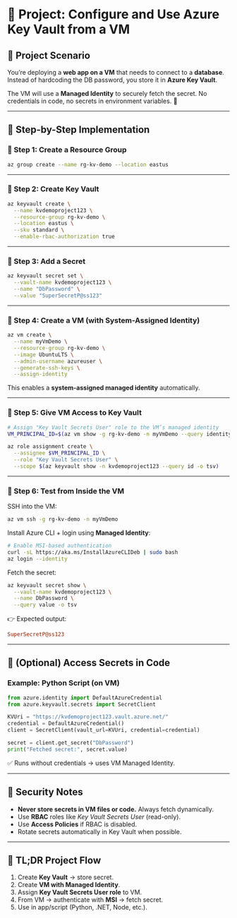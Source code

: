 # 🔐 **Project: Configure and Use Azure Key Vault from a VM**

## 📌 **Project Scenario**

You’re deploying a **web app on a VM** that needs to connect to a **database**.
Instead of hardcoding the DB password, you store it in **Azure Key Vault**.

The VM will use a **Managed Identity** to securely fetch the secret.
No credentials in code, no secrets in environment variables. 🚀

---

## 📌 **Step-by-Step Implementation**

### 🔹 Step 1: Create a Resource Group

```bash
az group create --name rg-kv-demo --location eastus
```

---

### 🔹 Step 2: Create Key Vault

```bash
az keyvault create \
  --name kvdemoproject123 \
  --resource-group rg-kv-demo \
  --location eastus \
  --sku standard \
  --enable-rbac-authorization true
```

---

### 🔹 Step 3: Add a Secret

```bash
az keyvault secret set \
  --vault-name kvdemoproject123 \
  --name "DbPassword" \
  --value "SuperSecretP@ss123"
```

---

### 🔹 Step 4: Create a VM (with System-Assigned Identity)

```bash
az vm create \
  --name myVmDemo \
  --resource-group rg-kv-demo \
  --image UbuntuLTS \
  --admin-username azureuser \
  --generate-ssh-keys \
  --assign-identity
```

This enables a **system-assigned managed identity** automatically.

---

### 🔹 Step 5: Give VM Access to Key Vault

```bash
# Assign "Key Vault Secrets User" role to the VM’s managed identity
VM_PRINCIPAL_ID=$(az vm show -g rg-kv-demo -n myVmDemo --query identity.principalId -o tsv)

az role assignment create \
  --assignee $VM_PRINCIPAL_ID \
  --role "Key Vault Secrets User" \
  --scope $(az keyvault show -n kvdemoproject123 --query id -o tsv)
```

---

### 🔹 Step 6: Test from Inside the VM

SSH into the VM:

```bash
az vm ssh -g rg-kv-demo -n myVmDemo
```

Install Azure CLI + login using **Managed Identity**:

```bash
# Enable MSI-based authentication
curl -sL https://aka.ms/InstallAzureCLIDeb | sudo bash
az login --identity
```

Fetch the secret:

```bash
az keyvault secret show \
  --vault-name kvdemoproject123 \
  --name DbPassword \
  --query value -o tsv
```

👉 Expected output:

```ini
SuperSecretP@ss123
```

---

## 📌 **(Optional) Access Secrets in Code**

### Example: Python Script (on VM)

```python
from azure.identity import DefaultAzureCredential
from azure.keyvault.secrets import SecretClient

KVUri = "https://kvdemoproject123.vault.azure.net/"
credential = DefaultAzureCredential()
client = SecretClient(vault_url=KVUri, credential=credential)

secret = client.get_secret("DbPassword")
print("Fetched secret:", secret.value)
```

✅ Runs without credentials → uses VM Managed Identity.

---

## 📌 **Security Notes**

- **Never store secrets in VM files or code.** Always fetch dynamically.
- Use **RBAC** roles like _Key Vault Secrets User_ (read-only).
- Use **Access Policies** if RBAC is disabled.
- Rotate secrets automatically in Key Vault when possible.

---

## 🏁 **TL;DR Project Flow**

1. Create **Key Vault** → store secret.
2. Create **VM with Managed Identity**.
3. Assign **Key Vault Secrets User role** to VM.
4. From VM → authenticate with **MSI** → fetch secret.
5. Use in app/script (Python, .NET, Node, etc.).
